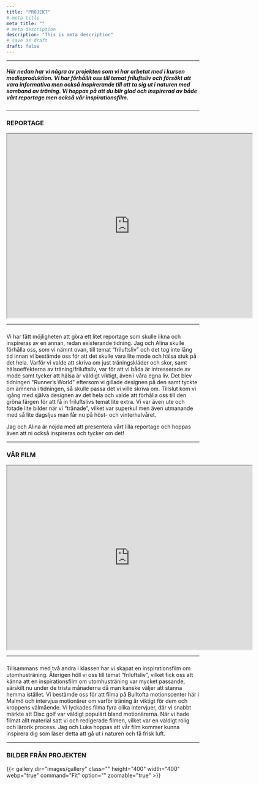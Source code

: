 ```yaml
---
title: "PROJEKT"
# meta title
meta_title: ""
# meta description
description: "This is meta description"
# save as draft
draft: false
---
```



<hr>

##### Här nedan har vi några av projekten som vi har arbetat med i kursen medieproduktion. Vi har förhållit oss till temat friluftsliv och försökt att vara informativa men också inspirerande till att ta sig ut i naturen med samband av träning. Vi hoppas på att du blir glad och inspirerad av både vårt reportage men också vår inspirationsfilm.  
<hr>

### REPORTAGE

<iframe src="https://drive.google.com/file/d/1lQ2HIVEzkWFMZuCtIVrrJN6HnaMsL1FP/preview" width="640" height="480" allow="autoplay"></iframe>

<hr>

### 

Vi har fått möjligheten att göra ett litet reportage som skulle likna och inspireras av en annan, redan existerande tidning. Jag och Alina skulle förhålla oss, som vi nämnt ovan, till temat “friluftsliv” och det tog inte lång tid innan vi bestämde oss för att det skulle vara lite mode och hälsa stuk på det hela. Varför vi valde att skriva om just träningskläder och skor, samt hälsoeffekterna av träning/friluftsliv, var för att vi båda är intresserade av mode samt tycker att hälsa är väldigt viktigt, även i våra egna liv. Det blev tidningen "Runner’s World" eftersom vi gillade designen på den samt tyckte om ämnena i tidningen, så skulle passa det vi ville skriva om. Tillslut kom vi igång med själva designen av det hela och valde att förhålla oss till den gröna färgen för att få in friluftslivs temat lite extra. Vi var även ute och fotade lite bilder när vi “tränade”, vilket var superkul men även utmanande med så lite dagsljus man får nu på höst- och vinterhalvåret. 

Jag och Alina är nöjda med att presentera vårt lilla reportage och hoppas även att ni också inspireras och tycker om det! 

<hr>


### VÅR FILM


<iframe src="https://drive.google.com/file/d/1Pn9bMkLI8Vg8mF35ZWOV487rYpoTn0_D/preview" width="640" height="480" allow="autoplay"></iframe>

<hr>

### 

Tillsammans med två andra i klassen har vi skapat en inspirationsfilm om utomhusträning. Återigen höll vi oss till temat “friluftsliv”, vilket fick oss att känna att en inspirationsfilm om utomhusträning var mycket passande, särskilt nu under de trista månaderna då man kanske väljer att stanna hemma istället. Vi bestämde oss för att filma på Bulltofta motionscenter här i Malmö och intervjua motionärer om varför träning är viktigt för dem och kroppens välmående. Vi lyckades filma fyra olika intervjuer, där vi snabbt märkte att Disc golf var väldigt populärt bland motionärerna. När vi hade filmat allt material satt vi och redigerade filmen, vilket var en väldigt rolig och lärorik process. Jag och Luka hoppas att vår film kommer kunna inspirera dig som läser detta att gå ut i naturen och få frisk luft. 

<hr>

### BILDER FRÅN PROJEKTEN

{{< gallery dir="images/gallery" class="" height="400" width="400" webp="true" command="Fit" option="" zoomable="true" >}}